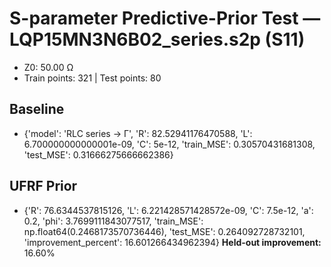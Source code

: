 # S-parameter Predictive-Prior Test — LQP15MN3N6B02_series.s2p (S11)
- Z0: 50.00 Ω
- Train points: 321  |  Test points: 80

## Baseline
- {'model': 'RLC series -> Γ', 'R': 82.52941176470588, 'L': 6.700000000000001e-09, 'C': 5e-12, 'train_MSE': 0.30570431681308, 'test_MSE': 0.31666275666662386}

## UFRF Prior
- {'R': 76.6344537815126, 'L': 6.221428571428572e-09, 'C': 7.5e-12, 'a': 0.2, 'phi': 3.7699111843077517, 'train_MSE': np.float64(0.2468173570736446), 'test_MSE': 0.264092728732101, 'improvement_percent': 16.601266434962394}
**Held-out improvement:** 16.60%